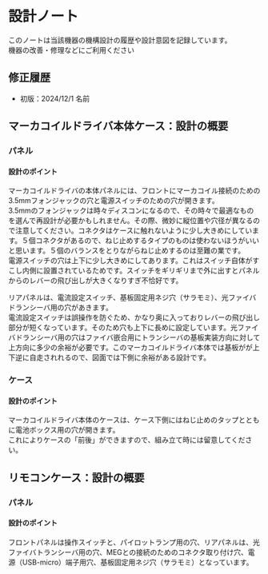 # 設計ノート
このノートは当該機器の機構設計の履歴や設計意図を記録しています。</br>
機器の改善・修理などにご利用ください

## 修正履歴
- 初版：2024/12/1  名前

## マーカコイルドライバ本体ケース：設計の概要
### パネル
#### 設計のポイント
マーカコイルドライバの本体パネルには、フロントにマーカコイル接続のための3.5mmフォンジャックの穴と電源スイッチのための穴が開きます。</br>
3.5mmのフォンジャックは時々ディスコンになるので、その時々で最適なものを選んで再設計が必要かもしれません。その際、微妙に縦位置や穴径が異なるので注意してください。コネクタはケースに触れないように少し大きめにしています。５個コネクタがあるので、ねじ止めするタイプのものは使わないほうがいいと思います。５個のバランスをとりながらねじ止めするのは至難の業です。</br>
電源スイッチの穴は上下に少し大きめにしてあります。これはスイッチ自体がすこし内側に設置されているためです。スイッチをギリギリまで外に出すとパネルからのレバーの飛び出しが大きくなりすぎ不恰好です。</br>

リアパネルは、電流設定スイッチ、基板固定用ネジ穴（サラモミ）、光ファイバドランシーバ用の穴があきます。 </br>
電流設定スイッチは誤操作を防ぐため、かなり奥に入っておりレバーの飛び出し部分が短くなっています。そのため穴も上下に長めに設定しています。光ファイバドランシーバ用の穴はファイバ嵌合用にトランシーバの基板実装方向に対して上方向に多少の余裕が必要です。このマーカコイルドライバ本体では基板がが上下逆に自走されれるので、図面では下側に余裕がある設計です。</br>

### ケース
#### 設計のポイント
マーカコイルドライバ本体のケースは、ケース下側にはねじ止めのタップとともに電池ボックス用の穴が開きます。</br>
これによりケースの「前後」ができますので、組み立て時には留意してください。

## リモコンケース：設計の概要
### パネル
#### 設計のポイント
フロントパネルは操作スイッチと、パイロットランプ用の穴、リアパネルは、光ファイバトランシーバ用の穴、MEGとの接続のためのコネクタ取り付け穴、電源（USB-micro）端子用穴、基板固定用ネジ穴（サラモミ）となっています。
